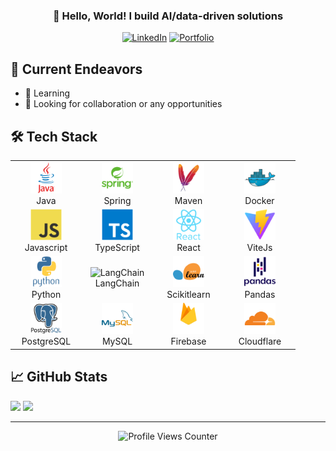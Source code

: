 <div align="center">
  <h3> 👋 Hello, World! I build AI/data-driven solutions</h3>
</div>

<div align="center">
  
[![LinkedIn](https://img.shields.io/badge/LinkedIn-0077B5?style=for-the-badge&logo=linkedin&logoColor=white)](https://linkedin.com/in/mendrika261)
[![Portfolio](https://img.shields.io/badge/Portfolio-FF5722?style=for-the-badge&logo=google-chrome&logoColor=white)](https://mendrika.dev)

</div>


## 🔭 Current Endeavors

- 🌱 Learning
- 👯 Looking for collaboration or any opportunities

## 🛠️ Tech Stack

<div align="center">
  <table>
    <tr>
      <td align="center" width="100">
        <img src="https://github.com/devicons/devicon/blob/master/icons/java/java-original-wordmark.svg" width="50" height="50" alt="Java"/>
        <br>Java
      </td>
      <td align="center" width="100">
        <img src="https://github.com/devicons/devicon/blob/master/icons/spring/spring-original-wordmark.svg" width="50" height="50" alt="Spring"/>
        <br>Spring
      </td>
      <td align="center" width="100">
        <img src="https://github.com/devicons/devicon/blob/master/icons/maven/maven-original.svg" width="50" height="50" alt="Maven"/>
        <br>Maven
      </td>
      <td align="center" width="100">
        <img src="https://github.com/devicons/devicon/blob/master/icons/docker/docker-original.svg" width="50" height="50" alt="Docker"/>
        <br>Docker
      </td>
    </tr>
    <tr>
      <td align="center" width="100">
        <img src="https://github.com/devicons/devicon/blob/master/icons/javascript/javascript-original.svg" width="50" height="50" alt="JavaScript"/>
        <br>Javascript
      </td>
      <td align="center" width="100">
        <img src="https://github.com/devicons/devicon/blob/master/icons/typescript/typescript-original.svg" width="50" height="50" alt="TypeScript"/>
        <br>TypeScript
      </td>
      <td align="center" width="100">
        <img src="https://github.com/devicons/devicon/blob/master/icons/react/react-original-wordmark.svg" width="50" height="50" alt="React"/>
        <br>React
      </td>
      <td align="center" width="100">
        <img src="https://github.com/devicons/devicon/blob/master/icons/vitejs/vitejs-original.svg" width="50" height="50" alt="ViteJs"/>
        <br>ViteJs
      </td>
    </tr>
    <tr>
      <td align="center" width="100">
        <img src="https://github.com/devicons/devicon/blob/master/icons/python/python-original-wordmark.svg" width="50" height="50" alt="Python"/>
        <br>Python
      </td>
      <td align="center" width="100">
        <img src="https://uploads-ssl.webflow.com/65ff950538088944d66126b3/662ef3209b872e92e41212f6_cookieicon.png" width="50" height="50" alt="LangChain"/>
        <br>LangChain
      </td>
      <td align="center" width="100">
        <img src="https://github.com/devicons/devicon/blob/master/icons/scikitlearn/scikitlearn-original.svg" width="50" height="50" alt="Scikitlearn"/>
        <br>Scikitlearn
      </td>
      <td align="center" width="100">
        <img src="https://github.com/devicons/devicon/blob/master/icons/pandas/pandas-original-wordmark.svg" width="50" height="50" alt="Pandas"/>
        <br>Pandas
      </td>
    </tr>
    <tr>
      <td align="center" width="100">
        <img src="https://github.com/devicons/devicon/blob/master/icons/postgresql/postgresql-original-wordmark.svg" width="50" height="50" alt="PostgreSQL"/>
        <br>PostgreSQL
      </td>
      <td align="center" width="100">
        <img src="https://github.com/devicons/devicon/blob/master/icons/mysql/mysql-original-wordmark.svg" width="50" height="50" alt="MySQL"/>
        <br>MySQL
      </td>
      <td align="center" width="100">
        <img src="https://github.com/devicons/devicon/blob/master/icons/firebase/firebase-original-wordmark.svg" width="50" height="50" alt="Firebase"/>
        <br>Firebase
      </td>
      <td align="center" width="100">
        <img src="https://github.com/devicons/devicon/blob/master/icons/cloudflare/cloudflare-original.svg" width="50" height="50" alt="Cloudflare"/>
        <br>Cloudflare
      </td>
    </tr>
  </table>
</div>


## 📈 GitHub Stats

[![](https://github-profile-trophy.vercel.app/?username=mendrika261&theme=dracula&no-frame=false&no-bg=false&margin-w=4#gh-dark-mode-only)](https://github-profile-trophy.vercel.app/?username=mendrika261&theme=tokyonight&no-frame=false&no-bg=false&margin-w=4#gh-dark-mode-only)
[![](https://github-profile-trophy.vercel.app/?username=mendrika261&theme=adluin&no-frame=false&no-bg=true&margin-w=4#gh-light-mode-only)](https://github-profile-trophy.vercel.app/?username=mendrika261&theme=tokyolight&no-frame=false&no-bg=false&margin-w=4#gh-light-mode-only)

---

<div align="center">
  <img src="https://komarev.com/ghpvc/?username=mendrika261" alt="Profile Views Counter" />
</div>
